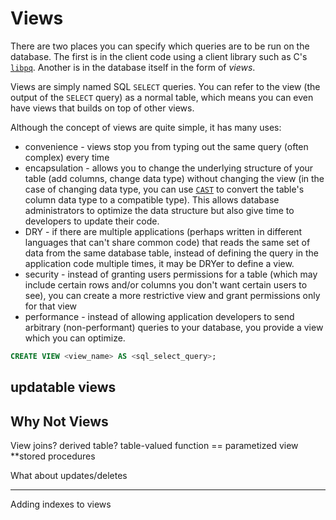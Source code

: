 # Views

There are two places you can specify which queries are to be run on the database. The first is in the client code using a client library such as C's [`libpq`](https://www.postgresql.org/docs/current/libpq.html). Another is in the database itself in the form of _views_.

Views are simply named SQL `SELECT` queries. You can refer to the view (the output of the `SELECT` query) as a normal table, which means you can even have views that builds on top of other views.

Although the concept of views are quite simple, it has many uses:

- convenience - views stop you from typing out the same query (often complex) every time
- encapsulation - allows you to change the underlying structure of your table (add columns, change data type) without changing the view (in the case of changing data type, you can use [`CAST`](https://www.postgresql.org/docs/current/sql-createcast.html) to convert the table's column data type to a compatible type). This allows database administrators to optimize the data structure but also give time to developers to update their code.
- DRY - if there are multiple applications (perhaps written in different languages that can't share common code) that reads the same set of data from the same database table, instead of defining the query in the application code multiple times, it may be DRYer to define a view.
- security - instead of granting users permissions for a table (which may include certain rows and/or columns you don't want certain users to see), you can create a more restrictive view and grant permissions only for that view
- performance - instead of allowing application developers to send arbitrary (non-performant) queries to your database, you provide a view which you can optimize.

```sql
CREATE VIEW <view_name> AS <sql_select_query>;
```

## updatable views

## Why Not Views

View joins?
derived table?
table-valued function == parametized view
**stored procedures

What about updates/deletes

---

Adding indexes to views
